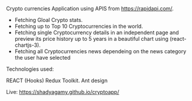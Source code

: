 Crypto currencies Application using APIS from https://rapidapi.com/.

- Fetching Gloal Crypto stats.
- Fetching up to Top 10 Cryptocurrencies in the world.
- Fetching single Cryptocurrency details in an independent page and preview its price history up to 5 years in a beautiful chart using (react-chartjs-3).
- Fetching all Cryptocurrencies news dependeing on the news category the user have selected


Technologies used:

REACT (Hooks)
Redux Toolkit.
Ant design

Live: https://shadyagamy.github.io/cryptoapp/
